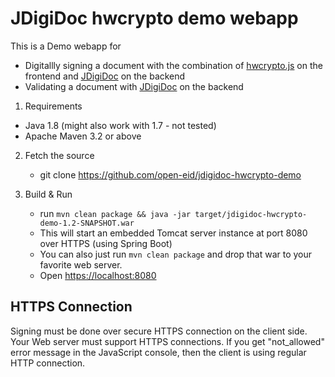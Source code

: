 # JDigiDoc hwcrypto demo webapp

This is a Demo webapp for

 * Digitallly signing a document with the combination of [hwcrypto.js](https://github.com/open-eid/hwcrypto.js/wiki) on the frontend and [JDigiDoc](https://github.com/open-eid/jdigidoc) on the backend
 * Validating a document with [JDigiDoc](https://github.com/open-eid/jdigidoc) on the backend

1. Requirements

  * Java 1.8 (might also work with 1.7 - not tested)
  * Apache Maven 3.2 or above

2. Fetch the source

   * git clone https://github.com/open-eid/jdigidoc-hwcrypto-demo

3. Build & Run

   * run `mvn clean package && java -jar target/jdigidoc-hwcrypto-demo-1.2-SNAPSHOT.war`
   * This will start an embedded Tomcat server instance at port 8080 over HTTPS (using Spring Boot)
   * You can also just run `mvn clean package` and drop that war to your favorite web server.
   * Open [https://localhost:8080](https://localhost:8080)

## HTTPS Connection

Signing must be done over secure HTTPS connection on the client side. Your Web server must support HTTPS connections.
If you get "not_allowed" error message in the JavaScript console, then the client is using regular HTTP connection.

